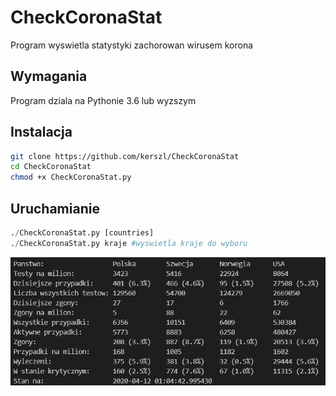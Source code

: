# CheckCoronaStat

Program wyswietla statystyki zachorowan wirusem korona

## Wymagania
Program dziala na Pythonie 3.6 lub wyzszym

## Instalacja
```bash
git clone https://github.com/kerszl/CheckCoronaStat
cd CheckCoronaStat
chmod +x CheckCoronaStat.py
```
## Uruchamianie
```python
./CheckCoronaStat.py [countries]
./CheckCoronaStat.py kraje #wyswietla kraje do wyboru
```
![ScreenShot](https://github.com/kerszl/CheckCoronaStat/blob/master/screen.png)
